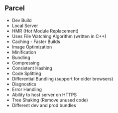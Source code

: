 ## Parcel

- Dev Build
- Local Server
- HMR (Hot Module Replacement)
- Uses File Watching Algorithm (written in C++)
- Caching - Faster Builds
- Image Optimization
- Minification
- Bundling
- Compressing
- Consistent Hashing
- Code Splitting
- Differential Bundling (support for older browsers)
- Diagnostics
- Error Handling
- Ability to host server on HTTPS
- Tree Shaking (Remove unused code)
- Different dev and prod bundles